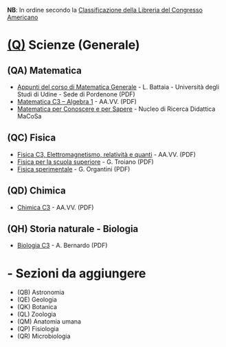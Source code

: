 **NB**: In ordine secondo la [Classificazione della Libreria del Congresso Americano](http://www.loc.gov/catdir/cpso/lcco/)

# [(Q)](http://www.loc.gov/aba/cataloging/classification/lcco/lcco_q.pdf) Scienze (Generale)

## (QA) Matematica

* [Appunti del corso di Matematica Generale](http://www.batmath.it/matematica/0-appunti_uni/mat_gen.pdf) - L. Battaia - Università degli Studi di Udine - Sede di Pordenone (PDF)
* [Matematica C3 – Algebra 1](https://www.matematicamente.it/staticfiles/matematica-C3/algebra1_6ed_set2017.pdf) - AA.VV. (PDF)
* [Matematica per Conoscere e per Sapere](http://macosa.dima.unige.it/proge.htm) - Nucleo di Ricerca Didattica MaCoSa


## (QC) Fisica

* [Fisica C3, Elettromagnetismo, relatività e quanti](https://www.matematicamente.it/staticfiles/manuali-cc/Macchioro-FisicaC3-V.pdf) - AA.VV. (PDF)
* [Fisica per la scuola superiore](https://www.matematicamente.it/staticfiles/manuali-cc/G.Troiano-Fisica-superiori.pdf) - G. Troiano (PDF)
* [Fisica sperimentale](https://www.matematicamente.it/staticfiles/manuali-cc/Fisica-Sperimentale-dic2016.pdf) - G. Organtini (PDF)


## (QD) Chimica

* [Chimica C3](https://www.matematicamente.it/staticfiles/manuali-cc/Matematicamente-ChimicaC3.pdf) - AA.VV. (PDF)


## (QH) Storia naturale - Biologia

* [Biologia C3](https://www.matematicamente.it/staticfiles/manuali-cc/matematicamente-biologiaC3.pdf) - A. Bernardo (PDF)


# - Sezioni da aggiungere

* (QB) Astronomia
* (QE) Geologia
* (QK) Botanica
* (QL) Zoologia
* (QM) Anatomia umana
* (QP) Fisiologia
* (QR) Microbiologia
